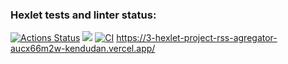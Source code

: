 ### Hexlet tests and linter status:
[![Actions Status](https://github.com/kendudan/frontend-project-11/workflows/hexlet-check/badge.svg)](https://github.com/kendudan/frontend-project-11/actions)
<a href="https://codeclimate.com/github/kendudan/frontend-project-11/maintainability"><img src="https://api.codeclimate.com/v1/badges/b06c9062396d46fb1fc1/maintainability" /></a>
[![CI](https://github.com/kendudan/frontend-project-11/actions/workflows/blank.yml/badge.svg)](https://github.com/kendudan/frontend-project-11/actions/workflows/blank.yml)
https://3-hexlet-project-rss-agregator-aucx66m2w-kendudan.vercel.app/